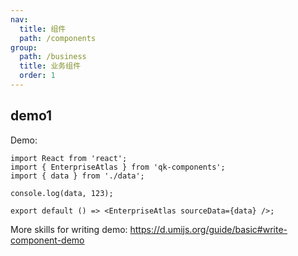 ```yaml
---
nav:
  title: 组件
  path: /components
group:
  path: /business
  title: 业务组件
  order: 1
---
```


## demo1

Demo:

```tsx
import React from 'react';
import { EnterpriseAtlas } from 'qk-components';
import { data } from './data';

console.log(data, 123);

export default () => <EnterpriseAtlas sourceData={data} />;
```

More skills for writing demo: https://d.umijs.org/guide/basic#write-component-demo
